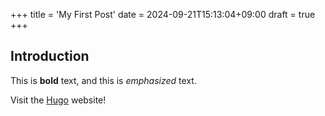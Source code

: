 +++
title = 'My First Post'
date = 2024-09-21T15:13:04+09:00
draft = true
+++
## Introduction

This is **bold** text, and this is *emphasized* text.

Visit the [Hugo](https://gohugo.io) website!
